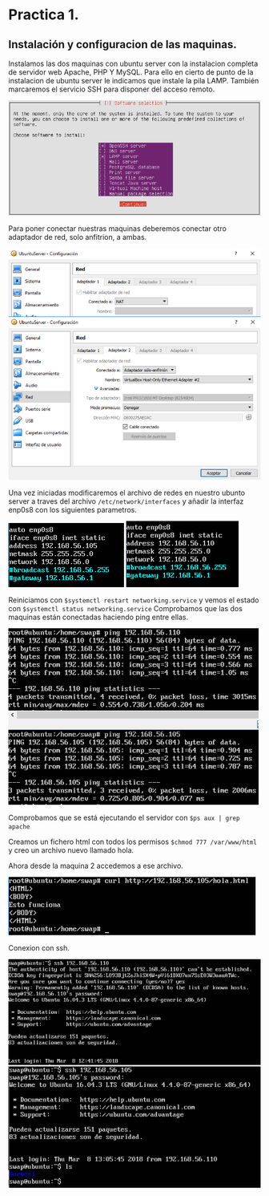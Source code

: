 # Practica 1.

## Instalación  y configuracion de las maquinas.

Instalamos las dos maquinas con ubuntu server con la instalacion completa de servidor web Apache, PHP Y MySQL.
Para ello en cierto de punto de la instalacion de ubuntu server le indicamos que instale la pila LAMP. También
marcaremos el servicio SSH para disponer del acceso remoto.

![img](https://github.com/suribel/SWAP/blob/master/soft.png)

Para poner conectar nuestras maquinas deberemos conectar otro adaptador de red, solo anfitrion, a ambas.

![img](https://github.com/suribel/SWAP/blob/master/P1-1.PNG)

Una vez iniciadas modificaremos el archivo de redes en nuestro ubunto server a traves del archivo `/etc/network/interfaces`
y añadir la interfaz enp0s8 con los siguientes parametros.

![img](https://github.com/suribel/SWAP/blob/master/red1.PNG)
![img](https://github.com/suribel/SWAP/blob/master/red2.PNG)

Reiniciamos con `$systemctl restart networking.service`
y vemos el estado con `$systemctl status networking.service`
Comprobamos que las dos maquinas están conectadas haciendo ping entre ellas.

![img](https://github.com/suribel/SWAP/blob/master/ping.PNG)

Comprobamos que se está ejecutando el servidor con `$ps aux | grep apache`

Creamos un fichero html con todos los permisos `$chmod 777 /var/www/html` y creo un archivo nuevo llamado hola.

Ahora desde la maquina 2 accedemos a ese archivo.

![img](https://github.com/suribel/SWAP/blob/master/hola.PNG)

Conexion con ssh.

![img](https://github.com/suribel/SWAP/blob/master/ssh1.PNG)
![img](https://github.com/suribel/SWAP/blob/master/ssh2.PNG)


